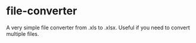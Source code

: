 # file-converter
A very simple file converter from .xls to .xlsx. Useful if you need to convert multiple files.
